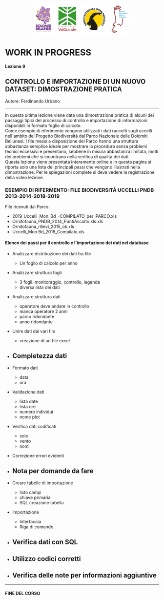 <p align="center"> <img src="materiale/loghi.png" width="315" height="100" /></p>

# WORK IN PROGRESS

#### Lezione 9
## CONTROLLO E IMPORTAZIONE DI UN NUOVO DATASET: DIMOSTRAZIONE PRATICA

Autore: Ferdinando Urbano  

---

In questa ultima lezione viene data una dimostrazione pratica di alcuni dei passaggi tipici del processo di controllo e importazione di informazioni disponibili in formato foglio di calcolo.  
Come esempio di riferimento vengono utilizzati i dati raccolti sugli uccelli nell'ambito del Progetto Biodiversità dal Parco Nazionale delle Dolomiti Bellunesi. I file messi a disposizione del Parco hanno una struttura abbastanza semplice ideale per mostrare la procedura senza problemi tecnici eccessivi e presentano, sebbene in misura abbastanza limitata, molti dei problemi che si incontrano nella verifica di qualità dei dati.  
Questa lezione viene presentata interamente online e in questa pagina si riporta solo una lista dei principali passi che vengono illustrati nella dimostrazione. Per le spiegazioni complete si deve vedere la registrazione della video lezione.

### ESEMPIO DI RIFERMENTO: FILE BIODIVERSITÀ UCCELLI PNDB 2013-2014-2018-2019
File ricevuti dal Parco:

* 2019_Uccelli_Mon_Bd_-COMPILATO_per_PARCO.xls
* Ornitofauna_PNDB_2014_PuntiAscolto.xls.xls
* Ornitofauna_rilievi_2015_ok.xls
* Uccelli_Mon Bd_2018_Compilato.xls

#### Elenco dei passi per il controllo e l'importazione dei dati nel database
- Analizzare distribuzione dei dati fra file
  - Un foglio di calcolo per anno
- Analizzare struttura fogli
  - 3 fogli: monitoraggio, controllo, legenda
  - diversa lista dei dati
- Analizzare struttura dati
	- operatore deve andare in controllo
	- manca operatore 2 anni
	- parco ridondante
	- anno ridondante

- Unire dati dai vari file
	- creazione di un file excel

- Completezza dati
	-

- Formato dati
	- data
	- ora

- Validazione dati
	- lista date
	- lista ore
	- numero individui
	- nome plot

- Verifica dati codificati
	- sole
	- vento
	- nomi

- Correzione errori evidenti

- Nota per domande da fare
	-

- Creare tabelle di importazione
	- lista campi
	- chiave primaria
	- SQL creazione tabella

- Importazione
	- Interfaccia
	- Riga di comando

- Verifica dati con SQL
	-

- Utilizzo codici corretti
	-

- Verifica delle note per informazioni aggiuntive
	-

---

#### FINE DEL CORSO
